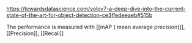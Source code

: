 https://towardsdatascience.com/yolov7-a-deep-dive-into-the-current-state-of-the-art-for-object-detection-ce3ffedeeaeb#515b


The performance is measured with [[mAP ( mean average precision)]], [[Precision]], [[Recall]]